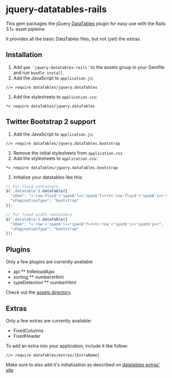 # jquery-datatables-rails

This gem packages the jQuery [DataTables](http://datatables.net/) plugin for easy use with the Rails 3.1+ asset pipleine.

It provides all the basic DataTables files, but not (yet) the extras.

## Installation

1. Add `gem 'jquery-datatables-rails'` to the assets group in your Gemfile and run `bundle install`.
1. Add the JavaScript to `application.js`:

`//= require dataTables/jquery.dataTables`

1. Add the stylesheets to `application.css`:

`*= require dataTables/jquery.dataTables`

## Twitter Bootstrap 2 support

1. Add the JavaScript to `application.js`:

`//= require dataTables/jquery.dataTables.bootstrap`

1. Remove the initial stylesheets from `application.css`
1. Add the stylesheets to `application.css`:

`*= require dataTables/jquery.dataTables.bootstrap`

1. Initialize your datatables like this:

```javascript
// For fluid containers
$('.datatable').dataTable({
  "sDom": "<'row-fluid'<'span6'l><'span6'f>r>t<'row-fluid'<'span6'i><'span6'p>>",
  "sPaginationType": "bootstrap"
});

// For fixed width containers
$('.datatable').dataTable({
  "sDom": "<'row'<'span6'l><'span6'f>r>t<'row'<'span6'i><'span6'p>>",
  "sPaginationType": "bootstrap"
});
```

## Plugins

Only a few plugins are currently available

* api
** fnReloadAjax
* sorting
** numbersHtml
* typeDetection
** numberHtml

Check out the [assets directory][assets].

## Extras

Only a few extras are currently available:

* FixedColumns
* FixedHeader

To add an extra into your application, include it like follow:

`//= require dataTables/extras/[ExtraName]`

Make sure to also add it's initialization as described on [datatables extras' site][datatables_extras]


[assets]: https://github.com/rweng/jquery-datatables-rails/tree/master/vendor/assets/javascripts
[extras]: https://github.com/rweng/jquery-datatables-rails/tree/master/vendor/assets/javascripts/dataTables/extras
[datatables_extras]: http://datatables.net/extras/
